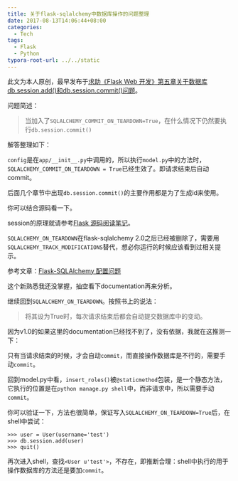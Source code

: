 ```yaml
---
title: 关于flask-sqlalchemy中数据库操作的问题整理
date: 2017-08-13T14:06:44+08:00
categories:
  - Tech
tags:
  - Flask
  - Python
typora-root-url: ../../static
---
```


此文为本人原创，最早发布于[求助《Flask Web 开发》第五章关于数据库db.session.add()和db.session.commit()问题](http://cocode.cc/t/flask-web-db-session-add-db-session-commit/6867)。


问题简述：

> 当加入了`SQLALCHEMY_COMMIT_ON_TEARDOWN=True`，在什么情况下仍然要执行`db.session.commit()`

解答整理如下：

`config`是在`app/__init__.py`中调用的，所以执行`model.py`中的方法时，`SQLALCHEMY_COMMIT_ON_TEARDOWN = True`已经生效了。即请求结束后自动commit。

后面几个章节中出现`db.session.commit()`的主要作用都是为了生成id来使用。

你可以结合源码看一下。

session的原理就请参考[Flask 源码阅读笔记](http://blog.csdn.net/yueguanghaidao/article/details/40016235)。


`SQLALCHEMY_ON_TEARDOWN`在flask-sqlalchemy 2.0之后已经被删除了，需要用`SQLALCHEMY_TRACK_MODIFICATIONS`替代，想必你运行的时候应该看到过相关提示。

参考文章：[Flask-SQLAlchemy 配置问题](http://www.jianshu.com/p/70c892fab7af)

这个新熟悉我还没掌握，抽空看下documentation再来分析。

继续回到`SQLALCHEMY_ON_TEARDOWN`。按照书上的说法：

> 将其设为True时，每次请求结束后都会自动提交数据库中的变动。

因为v1.0的如果这里的documentation已经找不到了，没有依据，我就在这推测一下：

只有当请求结束的时候，才会自动`commit`，而直接操作数据库是不行的，需要手动`commit`。

回到model.py中看，`insert_roles()`被`@staticmethod`包装，是一个静态方法，它执行的位置是在`python manage.py shell`中，而非请求中，所以需要手动`commit`。

你可以验证一下，方法也很简单，保证写入`SQLALCHEMY_ON_TEARDONW=True`后，在shell中尝试：

    >>> user = User(username='test')
    >>> db.session.add(user)
    >>> quit()

再次进入shell，查找`<User u'test'>`，不存在，即推断合理：shell中执行的用于操作数据库的方法还是要加`commit`。
